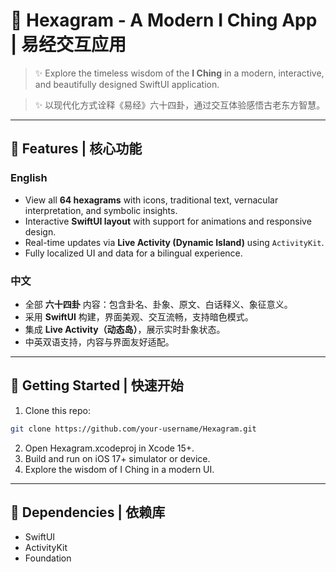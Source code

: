 # 🌟 Hexagram - A Modern I Ching App | 易经交互应用

> ✨ Explore the timeless wisdom of the **I Ching** in a modern, interactive, and beautifully designed SwiftUI application.

> ✨ 以现代化方式诠释《易经》六十四卦，通过交互体验感悟古老东方智慧。

---

## 🔮 Features | 核心功能

### English
- View all **64 hexagrams** with icons, traditional text, vernacular interpretation, and symbolic insights.
- Interactive **SwiftUI layout** with support for animations and responsive design.
- Real-time updates via **Live Activity (Dynamic Island)** using `ActivityKit`.
- Fully localized UI and data for a bilingual experience.

### 中文
- 全部 **六十四卦** 内容：包含卦名、卦象、原文、白话释义、象征意义。
- 采用 **SwiftUI** 构建，界面美观、交互流畅，支持暗色模式。
- 集成 **Live Activity（动态岛）**，展示实时卦象状态。
- 中英双语支持，内容与界面友好适配。

---

## 🚀 Getting Started | 快速开始

1. Clone this repo:
```bash
git clone https://github.com/your-username/Hexagram.git
```
2. Open Hexagram.xcodeproj in Xcode 15+.
3. Build and run on iOS 17+ simulator or device.
4. Explore the wisdom of I Ching in a modern UI.

---

## 🔧 Dependencies | 依赖库
- SwiftUI
- ActivityKit
- Foundation
